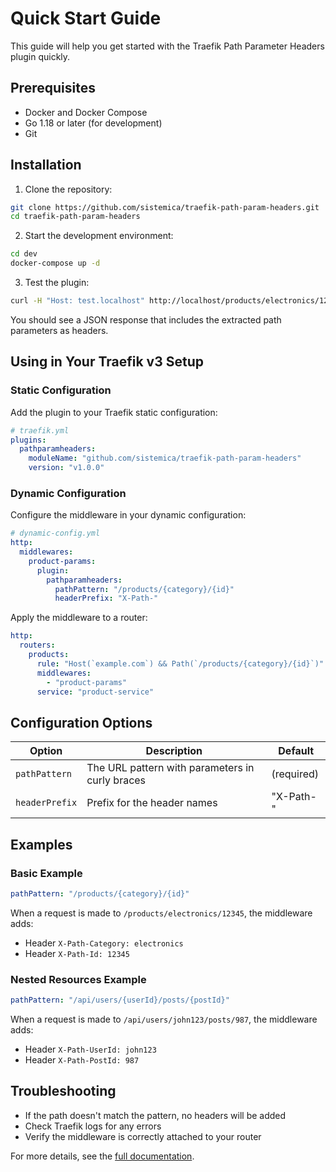 # Quick Start Guide

This guide will help you get started with the Traefik Path Parameter Headers plugin quickly.

## Prerequisites

- Docker and Docker Compose
- Go 1.18 or later (for development)
- Git

## Installation

1. Clone the repository:

```bash
git clone https://github.com/sistemica/traefik-path-param-headers.git
cd traefik-path-param-headers
```

2. Start the development environment:

```bash
cd dev
docker-compose up -d
```

3. Test the plugin:

```bash
curl -H "Host: test.localhost" http://localhost/products/electronics/12345
```

You should see a JSON response that includes the extracted path parameters as headers.

## Using in Your Traefik v3 Setup

### Static Configuration

Add the plugin to your Traefik static configuration:

```yaml
# traefik.yml
plugins:
  pathparamheaders:
    moduleName: "github.com/sistemica/traefik-path-param-headers"
    version: "v1.0.0"
```

### Dynamic Configuration

Configure the middleware in your dynamic configuration:

```yaml
# dynamic-config.yml
http:
  middlewares:
    product-params:
      plugin:
        pathparamheaders:
          pathPattern: "/products/{category}/{id}"
          headerPrefix: "X-Path-"
```

Apply the middleware to a router:

```yaml
http:
  routers:
    products:
      rule: "Host(`example.com`) && Path(`/products/{category}/{id}`)"
      middlewares:
        - "product-params"
      service: "product-service"
```

## Configuration Options

| Option | Description | Default |
|--------|-------------|---------|
| `pathPattern` | The URL pattern with parameters in curly braces | (required) |
| `headerPrefix` | Prefix for the header names | "X-Path-" |

## Examples

### Basic Example

```yaml
pathPattern: "/products/{category}/{id}"
```

When a request is made to `/products/electronics/12345`, the middleware adds:
- Header `X-Path-Category: electronics`
- Header `X-Path-Id: 12345`

### Nested Resources Example

```yaml
pathPattern: "/api/users/{userId}/posts/{postId}"
```

When a request is made to `/api/users/john123/posts/987`, the middleware adds:
- Header `X-Path-UserId: john123`
- Header `X-Path-PostId: 987`

## Troubleshooting

- If the path doesn't match the pattern, no headers will be added
- Check Traefik logs for any errors
- Verify the middleware is correctly attached to your router

For more details, see the [full documentation](README.md).